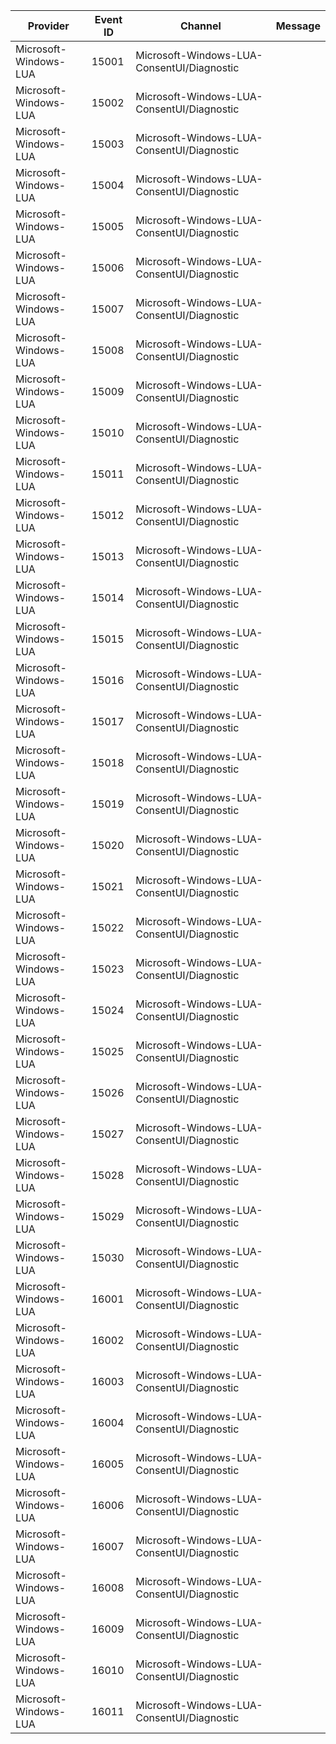 Provider               |  Event ID  |  Channel                                     |  Message
-----------------------|------------|----------------------------------------------|---------
Microsoft-Windows-LUA  |  15001     |  Microsoft-Windows-LUA-ConsentUI/Diagnostic  |
Microsoft-Windows-LUA  |  15002     |  Microsoft-Windows-LUA-ConsentUI/Diagnostic  |
Microsoft-Windows-LUA  |  15003     |  Microsoft-Windows-LUA-ConsentUI/Diagnostic  |
Microsoft-Windows-LUA  |  15004     |  Microsoft-Windows-LUA-ConsentUI/Diagnostic  |
Microsoft-Windows-LUA  |  15005     |  Microsoft-Windows-LUA-ConsentUI/Diagnostic  |
Microsoft-Windows-LUA  |  15006     |  Microsoft-Windows-LUA-ConsentUI/Diagnostic  |
Microsoft-Windows-LUA  |  15007     |  Microsoft-Windows-LUA-ConsentUI/Diagnostic  |
Microsoft-Windows-LUA  |  15008     |  Microsoft-Windows-LUA-ConsentUI/Diagnostic  |
Microsoft-Windows-LUA  |  15009     |  Microsoft-Windows-LUA-ConsentUI/Diagnostic  |
Microsoft-Windows-LUA  |  15010     |  Microsoft-Windows-LUA-ConsentUI/Diagnostic  |
Microsoft-Windows-LUA  |  15011     |  Microsoft-Windows-LUA-ConsentUI/Diagnostic  |
Microsoft-Windows-LUA  |  15012     |  Microsoft-Windows-LUA-ConsentUI/Diagnostic  |
Microsoft-Windows-LUA  |  15013     |  Microsoft-Windows-LUA-ConsentUI/Diagnostic  |
Microsoft-Windows-LUA  |  15014     |  Microsoft-Windows-LUA-ConsentUI/Diagnostic  |
Microsoft-Windows-LUA  |  15015     |  Microsoft-Windows-LUA-ConsentUI/Diagnostic  |
Microsoft-Windows-LUA  |  15016     |  Microsoft-Windows-LUA-ConsentUI/Diagnostic  |
Microsoft-Windows-LUA  |  15017     |  Microsoft-Windows-LUA-ConsentUI/Diagnostic  |
Microsoft-Windows-LUA  |  15018     |  Microsoft-Windows-LUA-ConsentUI/Diagnostic  |
Microsoft-Windows-LUA  |  15019     |  Microsoft-Windows-LUA-ConsentUI/Diagnostic  |
Microsoft-Windows-LUA  |  15020     |  Microsoft-Windows-LUA-ConsentUI/Diagnostic  |
Microsoft-Windows-LUA  |  15021     |  Microsoft-Windows-LUA-ConsentUI/Diagnostic  |
Microsoft-Windows-LUA  |  15022     |  Microsoft-Windows-LUA-ConsentUI/Diagnostic  |
Microsoft-Windows-LUA  |  15023     |  Microsoft-Windows-LUA-ConsentUI/Diagnostic  |
Microsoft-Windows-LUA  |  15024     |  Microsoft-Windows-LUA-ConsentUI/Diagnostic  |
Microsoft-Windows-LUA  |  15025     |  Microsoft-Windows-LUA-ConsentUI/Diagnostic  |
Microsoft-Windows-LUA  |  15026     |  Microsoft-Windows-LUA-ConsentUI/Diagnostic  |
Microsoft-Windows-LUA  |  15027     |  Microsoft-Windows-LUA-ConsentUI/Diagnostic  |
Microsoft-Windows-LUA  |  15028     |  Microsoft-Windows-LUA-ConsentUI/Diagnostic  |
Microsoft-Windows-LUA  |  15029     |  Microsoft-Windows-LUA-ConsentUI/Diagnostic  |
Microsoft-Windows-LUA  |  15030     |  Microsoft-Windows-LUA-ConsentUI/Diagnostic  |
Microsoft-Windows-LUA  |  16001     |  Microsoft-Windows-LUA-ConsentUI/Diagnostic  |
Microsoft-Windows-LUA  |  16002     |  Microsoft-Windows-LUA-ConsentUI/Diagnostic  |
Microsoft-Windows-LUA  |  16003     |  Microsoft-Windows-LUA-ConsentUI/Diagnostic  |
Microsoft-Windows-LUA  |  16004     |  Microsoft-Windows-LUA-ConsentUI/Diagnostic  |
Microsoft-Windows-LUA  |  16005     |  Microsoft-Windows-LUA-ConsentUI/Diagnostic  |
Microsoft-Windows-LUA  |  16006     |  Microsoft-Windows-LUA-ConsentUI/Diagnostic  |
Microsoft-Windows-LUA  |  16007     |  Microsoft-Windows-LUA-ConsentUI/Diagnostic  |
Microsoft-Windows-LUA  |  16008     |  Microsoft-Windows-LUA-ConsentUI/Diagnostic  |
Microsoft-Windows-LUA  |  16009     |  Microsoft-Windows-LUA-ConsentUI/Diagnostic  |
Microsoft-Windows-LUA  |  16010     |  Microsoft-Windows-LUA-ConsentUI/Diagnostic  |
Microsoft-Windows-LUA  |  16011     |  Microsoft-Windows-LUA-ConsentUI/Diagnostic  |